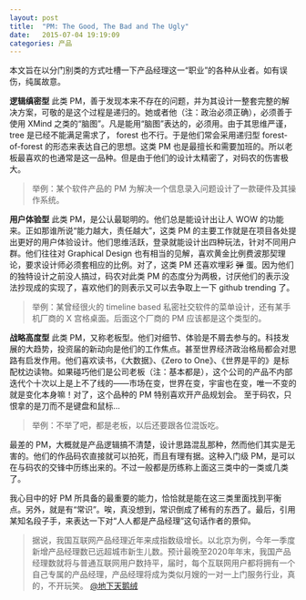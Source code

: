 ```yaml
---
layout: post
title:  "PM: The Good, The Bad and The Ugly"
date:   2015-07-04 19:19:09
categories: 产品
---
```


本文旨在以分门别类的方式吐槽一下产品经理这一“职业”的各种从业者。如有误伤，纯属故意。

**逻辑缜密型** 此类 PM，善于发现本来不存在的问题，并为其设计一整套完整的解决方案，可敬的是这个过程是递归的。她或者他（注：政治必须正确），必须善于使用 XMind 之类的“脑图”。凡是能用“脑图”表达的，必须用。由于其思维严谨，tree 是已经不能满足需求了， forest 也不行。于是他们常会采用递归型 forest-of-forest 的形态来表达自己的思想。这类 PM 也是最擅长和需要加班的。所以老板最喜欢的也通常是这一品种。但是由于他们的设计太精密了，对码农的伤害极大。

> 举例：某个软件产品的 PM 为解决一个信息录入问题设计了一款硬件及其操作系统。

**用户体验型** 此类 PM，是公认最聪明的。他们总是能设计出让人 WOW 的功能来。正如那谁所说“能力越大，责任越大”，这类 PM 的主要工作就是在项目各处提出更好的用户体验设计。他们思维活跃，登录就能设计出四种玩法，针对不同用户群。他们往往对 Graphical Design 也有相当的见解，喜欢黄金比例费波那契理论，要求设计师必须套相应的比例。对了，这类 PM 还喜欢埋彩 ~~弹~~ 蛋。因为他们的独特设计之前没人搞过，码农对此类 PM 的态度分为两极，讨厌他们的表示没法抄现成的实现了，喜欢他们的则表示又可以去争取上一下 github trending 了。

> 举例：某曾经很火的 timeline based 私密社交软件的菜单设计，还有某手机厂商的 X 宫格桌面。后面这个厂商的 PM 应该都是这个类型的。

**战略高度型** 此类 PM，又称老板型。他们对细节、体验是不屑去参与的。科技发展的大趋势，投资届的新动向是他们的工作焦点。甚至世界经济政治格局都会对思路有启发作用。他们喜欢读书，《大数据》、《Zero to One》、《世界是平的》是标配枕边读物。如果碰巧他们是公司老板（注：基本都是），这个公司的产品不内部迭代个十次以上是上不了线的——市场在变，世界在变，宇宙也在变，唯一不变的就是变化本身嘛！对了，这个品种的 PM 特别喜欢开产品规划会。 至于码农，只恨拿的是刀而不是键盘和鼠标...

> 举例：不举了吧，都是老板，以后还要跟各位混饭吃。

最差的 PM，大概就是产品逻辑搞不清楚，设计思路混乱那种，然而他们其实是无害的。他们的作品码农直接就可以拍死，而且有理有据。这种入门级 PM，是可以在与码农的交锋中历练出来的。不过一般都是历练称上面这三类中的一类或几类了。

我心目中的好 PM 所具备的最重要的能力，恰恰就是能在这三类里面找到平衡点。另外，就是有“常识”。唉，真没想到，常识倒成了稀有的东西了。最后，引用某知名段子手，来表达一下对“人人都是产品经理”这句话作者的景仰。

> 据说，我国互联网产品经理近年来成指数级增长。以北京为例，今年一季度新增产品经理数已远超城市新生儿数。预计最晚至2020年年末，我国产品经理数就将与普通互联网用户数持平，届时，每个互联网用户都将拥有一个自己专属的产品经理，产品经理将成为类似月嫂的一对一上门服务行业，真的，不开玩笑。
> [@地下天鹅绒](http://weibo.com/velvet)
